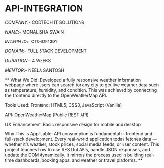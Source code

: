 # API-INTEGRATION 

*COMPANY*:- CODTECH IT SOLUTIONS

*NAME*:- MONALISHA SWAIN

*INTERN ID*:- CT04DF1291

*DOMAIN*:- FULL STACK DEVELOPMENT

*DURATION*:- 4 WEEKS

*MENTOR*:- NEELA SANTOSH

** What We Did:
Developed a fully responsive weather information webpage where users can search for any city to get live weather data such as temperature, humidity, and condition. This was achieved by connecting the frontend directly to the OpenWeatherMap API.

 Tools Used:
Frontend: HTML5, CSS3, JavaScript (Vanilla)

API: OpenWeatherMap (Public REST API)

UX Enhancement: Basic responsive design for mobile and desktop

 Why This is Applicable:
API consumption is fundamental in frontend and full-stack development. Every real-world application today fetches data — whether it’s weather, stock prices, social media feeds, or user content. This project teaches how to use RESTful APIs, handle JSON responses, and update the DOM dynamically. It mirrors the process used in building real-time dashboards, booking apps, and weather or travel platforms. **


